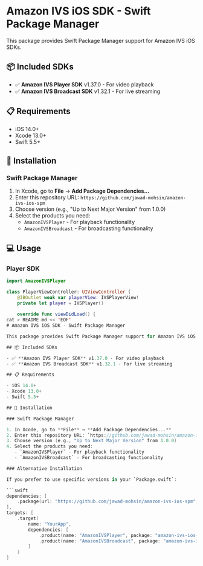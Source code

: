 # Amazon IVS iOS SDK - Swift Package Manager

This package provides Swift Package Manager support for Amazon IVS iOS SDKs.

## 📦 Included SDKs

- ✅ **Amazon IVS Player SDK** v1.37.0 - For video playback
- ✅ **Amazon IVS Broadcast SDK** v1.32.1 - For live streaming

## 📋 Requirements

- iOS 14.0+
- Xcode 13.0+
- Swift 5.5+

## 🚀 Installation

### Swift Package Manager

1. In Xcode, go to **File** → **Add Package Dependencies...**
2. Enter this repository URL: `https://github.com/jawad-mohsin/amazon-ivs-ios-spm`
3. Choose version (e.g., "Up to Next Major Version" from 1.0.0)
4. Select the products you need:
   - `AmazonIVSPlayer` - For playback functionality
   - `AmazonIVSBroadcast` - For broadcasting functionality

## 💻 Usage

### Player SDK

```swift
import AmazonIVSPlayer

class PlayerViewController: UIViewController {
    @IBOutlet weak var playerView: IVSPlayerView!
    private let player = IVSPlayer()
    
    override func viewDidLoad() {
cat > README.md << 'EOF'
# Amazon IVS iOS SDK - Swift Package Manager

This package provides Swift Package Manager support for Amazon IVS iOS SDKs.

## 📦 Included SDKs

- ✅ **Amazon IVS Player SDK** v1.37.0 - For video playback
- ✅ **Amazon IVS Broadcast SDK** v1.32.1 - For live streaming

## 📋 Requirements

- iOS 14.0+
- Xcode 13.0+
- Swift 5.5+

## 🚀 Installation

### Swift Package Manager

1. In Xcode, go to **File** → **Add Package Dependencies...**
2. Enter this repository URL: `https://github.com/jawad-mohsin/amazon-ivs-ios-spm`
3. Choose version (e.g., "Up to Next Major Version" from 1.0.0)
4. Select the products you need:
   - `AmazonIVSPlayer` - For playback functionality
   - `AmazonIVSBroadcast` - For broadcasting functionality

### Alternative Installation

If you prefer to use specific versions in your `Package.swift`:

```swift
dependencies: [
    .package(url: "https://github.com/jawad-mohsin/amazon-ivs-ios-spm", from: "1.0.0")
],
targets: [
    .target(
        name: "YourApp",
        dependencies: [
            .product(name: "AmazonIVSPlayer", package: "amazon-ivs-ios-spm"),
            .product(name: "AmazonIVSBroadcast", package: "amazon-ivs-ios-spm")
        ]
    )
]
